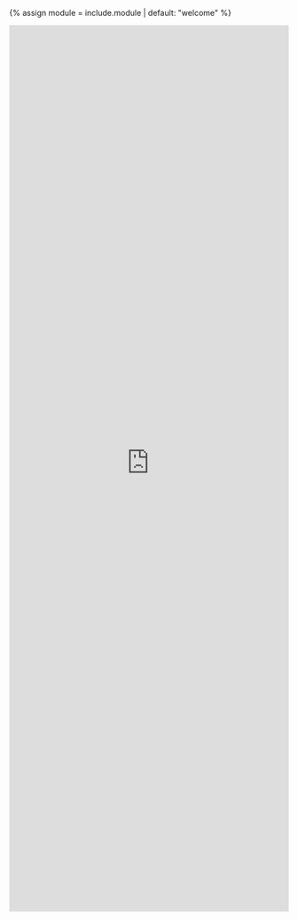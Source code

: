 {% assign module = include.module | default: "welcome" %}

<p>
  <iframe
    src="https://lightcodepedia1.streamlit.app/?module={{ module | uri_escape }}&embed=true&embed_options=hide_toolbar"
    width="100%"
    height="1600"
    loading="lazy"
    allowfullscreen
    style="border:none;">
  </iframe>
</p>